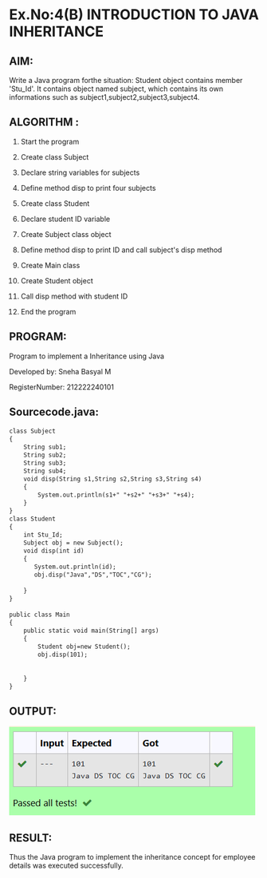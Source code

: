 # Ex.No:4(B) INTRODUCTION TO JAVA INHERITANCE

## AIM:
Write a Java program forthe situation: Student object contains member 'Stu_Id'. It contains  object named subject, which contains its own informations such as subject1,subject2,subject3,subject4.

## ALGORITHM :
1. Start the program

2. Create class Subject

3. Declare string variables for subjects

4. Define method disp to print four subjects

5. Create class Student

6. Declare student ID variable

7. Create Subject class object

8. Define method disp to print ID and call subject's disp method

9. Create Main class

10. Create Student object

11. Call disp method with student ID

12. End the program

## PROGRAM:

Program to implement a Inheritance using Java

Developed by: Sneha Basyal M

RegisterNumber:  212222240101

## Sourcecode.java:
```
class Subject
{
    String sub1;
    String sub2;
    String sub3;
    String sub4;
    void disp(String s1,String s2,String s3,String s4)
    {
        System.out.println(s1+" "+s2+" "+s3+" "+s4);
    }
}
class Student
{
    int Stu_Id;
    Subject obj = new Subject();
    void disp(int id)
    {
       System.out.println(id);
       obj.disp("Java","DS","TOC","CG");
       
    }
}

public class Main
{
    public static void main(String[] args)
    {
        Student obj=new Student();
        obj.disp(101);
        
        
    }
}
```

## OUTPUT:
![image](https://github.com/SnehaBasyal/19AI307_JAVA/blob/61bf9717b22f6803435076339df926dfe5028f13/Module-04/DAY-2/Screenshot%202025-05-23%20151456.png)


## RESULT:
Thus the Java program to implement the inheritance concept for employee details was  executed successfully.

